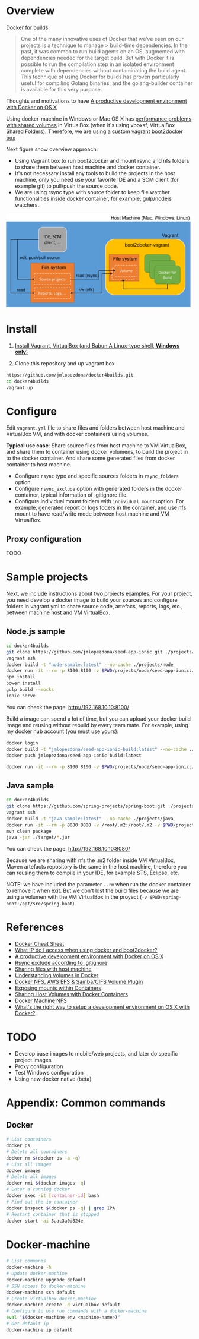 # Overview

[Docker for builds](https://www.thoughtworks.com/radar/techniques/docker-for-builds)

> One of the many innovative uses of Docker that we’ve seen on our projects is a technique to manage > build-time dependencies. In the past, it was common to run build agents on an OS, augmented with dependencies needed for the target build. But with Docker it is possible to run the compilation step in an isolated environment complete with dependencies without contaminating the build agent. This technique of using Docker for builds has proven particularly useful for compiling Golang binaries, and the golang-builder container is available for this very purpose.

Thoughts and motivations to have [A productive development environment with Docker on OS X](http://www.ybrikman.com/writing/2015/05/19/docker-osx-dev/)

Using docker-machine in Windows or Mac OS X has [performance problems with shared volumes](http://oliverguenther.de/2015/05/docker-host-volume-synchronization/) in VirtualBox (when it's using vboxsf, VirtualBox Shared Folders). Therefore, we are using a custom [vagrant boot2docker box](https://github.com/blinkreaction/boot2docker-vagrant)

Next figure show overview approach:

- Using Vagrant box to run boot2docker and mount rsync and nfs folders to share them between host machine and docker container.
- It's not necessary install any tools to build the projects in the host machine, only you need use your favorite IDE and a SCM client (for example git) to pull/push the source code.
- We are using rsync type with source folder to keep file watcher functionalities inside docker container, for example, gulp/nodejs watchers.

![Overview docker4builds](./docker4builds-overview.png?raw=true)

# Install

1. [Install Vagrant, VirtualBox (and Babun  A Linux-type shell, **Windows only**)](https://github.com/blinkreaction/boot2docker-vagrant)

2. Clone this repository and up vagrant box

```bash
https://github.com/jmlopezdona/docker4builds.git
cd docker4builds
vagrant up
```

# Configure

Edit ```vagrant.yml``` file to share files and folders between host machine and VirtualBox VM, and with docker containers using volumes.

**Typical use case**: Share source files from host machine to VM VirtualBox, and share them to container using docker volumens, to build the project in to the docker container. And share some generated files from docker container to host machine.

- Configure ```rsync``` type and specific sources folders in ```rsync_folders``` option.
- Configure ```rsync_exclude``` option with generated folders in the docker container, typical information of .gitignore file.
- Configure individual mount folders with ```individual_mounts```option. For example, generated report or logs foders in the container, and use nfs mount to have read/write mode between host machine and VM VirtualBox.

## Proxy configuration

TODO

# Sample projects

Next, we include instructions about two projects examples. For your project, you need develop a docker image to build your sources and configure folders in vagrant.yml to share source code, artefacs, reports, logs, etc., between machine host and VM VirtualBox.

## Node.js sample

```bash
cd docker4builds
git clone https://github.com/jmlopezdona/seed-app-ionic.git ./projects/node/seed-app-ionic
vagrant ssh
docker build -t "node-sample:latest" --no-cache ./projects/node
docker run -it --rm -p 8100:8100 -v $PWD/projects/node/seed-app-ionic:/opt/src/seed-app-ionic -w /opt/src/seed-app-ionic node-sample:latest
npm install
bower install
gulp build --mocks
ionic serve
```
You can check the page: http://192.168.10.10:8100/

Build a image can spend a lot of time, but you can upload your docker build image and reusing without rebuild by every team mate. For example, using my docker hub account (you must use yours):

```bash
docker login
docker build -t "jmlopezdona/seed-app-ionic-build:latest" --no-cache ./projects/node
docker push jmlopezdona/seed-app-ionic-build:latest
```

```bash
docker run -it --rm -p 8100:8100 -v $PWD/projects/node/seed-app-ionic:/opt/src/seed-app-ionic -w /opt/src/seed-app-ionic jmlopezdona/seed-app-ionic-build:latest
```

## Java sample

```bash
cd docker4builds
git clone https://github.com/spring-projects/spring-boot.git ./projects/java/spring-boot
vagrant ssh
docker build -t "java-sample:latest" --no-cache ./projects/java
docker run -it --rm -p 8080:8080 -v /root/.m2:/root/.m2 -v $PWD/projects/node/spring-boot:/opt/src/spring-boot -w /opt/src/spring-boot/spring-boot-samples/spring-boot-sample-web-static java-sample:latest
mvn clean package
java -jar ./target/*.jar
```
You can check the page: http://192.168.10.10:8080/

Because we are sharing with nfs the .m2 folder inside VM VirtualBox, Maven artefacts repository is the same in the host machine, therefore you can reusing them to compile in your IDE, for example STS, Eclipse, etc.

NOTE: we have included the parameter ```--rm``` when run the docker container to remove it when exit. But we don't lost the build files because we are using a volumen with the VM VirtualBox in the proyect (```-v $PWD/spring-boot:/opt/src/spring-boot```)

# References

- [Docker Cheat Sheet](https://github.com/wsargent/docker-cheat-sheet)
- [What IP do I access when using docker and boot2docker?](http://webiphany.com/technology/2014/06/12/what-ip-do-i-access-when-using-docker-and-boot2docker.html)
- [A productive development environment with Docker on OS X](http://www.ybrikman.com/writing/2015/05/19/docker-osx-dev/)
- [Rsync exclude according to .gitignore](http://stackoverflow.com/questions/13713101/rsync-exclude-according-to-gitignore-hgignore-svnignore-like-filter-c)
- [Sharing files with host machine](https://github.com/rocker-org/rocker/wiki/Sharing-files-with-host-machine)
- [Understanding Volumes in Docker](http://container-solutions.com/understanding-volumes-docker/)
- [Docker NFS, AWS EFS & Samba/CIFS Volume Plugin](https://github.com/gondor/docker-volume-netshare)
- [Exposing mounts within Containers](https://forums.docker.com/t/exposing-mounts-within-containers/2479/3)
- [Sharing Host Volumes with Docker Containers](http://oliverguenther.de/2015/05/docker-host-volume-synchronization/)
- [Docker Machine NFS](https://github.com/adlogix/docker-machine-nfs)
- [What's the right way to setup a development environment on OS X with Docker?](http://stackoverflow.com/questions/30090007/whats-the-right-way-to-setup-a-development-environment-on-os-x-with-docker)

# TODO

- Develop base images to mobile/web projects, and later do specific project images
- Proxy configuration
- Test Windows configuration
- Using new docker native (beta)

# Appendix: Common commands

## Docker

```bash
# List containers
docker ps
# Delete all containers
docker rm $(docker ps -a -q)
# List all images
docker images
# Delete all images
docker rmi $(docker images -q)
# Enter a running docker
docker exec -it [container-id] bash
# Find out the ip container
docker inspect $(docker ps -q) | grep IPA
# Restart container that is stopped
docker start -ai 3aac3a0d824e
```

# Docker-machine

```bash
# List commands
docker-machine -h
# Update docker-machine
docker-machine upgrade default
# SSH access to docker-machine
docker-machine ssh default
# Create virtualbox docker-machine
docker-machine create -d virtualbox default
# Configure to use run commands with a docker-machine
eval "$(docker-machine env <machine-name>)"
# Get default ip
docker-machine ip default
```
